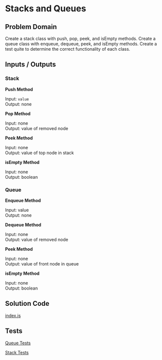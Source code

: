 # Stacks and Queues

## Problem Domain
Create a stack class with push, pop, peek, and isEmpty methods. Create a queue class with enqueue, dequeue, peek, and isEmpty methods. Create a test quite to determine the correct functionality of each class. 

## Inputs / Outputs

### Stack   
**Push Method**

Input: `value`  
Output: none

**Pop Method**

Input: none  
Output: value of removed node

**Peek Method**

Input: none  
Output: value of top node in stack

**isEmpty Method**

Input: none  
Output: boolean

### Queue

**Enqueue Method**

Input: value   
Output: none

**Dequeue Method**

Input: none  
Output: value of removed node

**Peek Method**

Input: none  
Output: value of front node in queue

**isEmpty Method**

Input: none  
Output: boolean


## Solution Code

[index.js](./index.js)


## Tests

[Queue Tests](./__tests__/queue.test.js)

[Stack Tests](./__tests__/stack.test.js)
